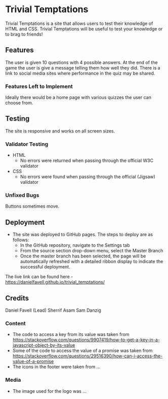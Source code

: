 # Trivial Temptations


Trivial Temptations is a site that allows users to test their knowledge of HTML and CSS. Trivial Temptations will be useful to test your knowledge or to brag to friends!

## Features 

The user is given 10 questions with 4 possible answers.
At the end of the game the user is give a message telling them how well they did.
There is a link to social media sites where performance in the quiz may be shared.

### Features Left to Implement

Ideally there would be a home page with various quizzes the user can choose from.

## Testing 

The site is responsive and works on all screen sizes.



### Validator Testing 

- HTML
  - No errors were returned when passing through the official W3C validator
- CSS
  - No errors were found when passing through the official (Jigsaw) validator

### Unfixed Bugs

Buttons sometimes move.

## Deployment

- The site was deployed to GitHub pages. The steps to deploy are as follows: 
  - In the GitHub repository, navigate to the Settings tab 
  - From the source section drop-down menu, select the Master Branch
  - Once the master branch has been selected, the page will be automatically refreshed with a detailed ribbon display to indicate the successful deployment. 

The live link can be found here - https://danielfavell.github.io/trivial_temptations/


## Credits 
Daniel Favell (Lead)
Sherrif Asam
Sam Danzig

### Content 

- The code to access a key from its value was taken from https://stackoverflow.com/questions/9907419/how-to-get-a-key-in-a-javascript-object-by-its-value
- Some of the code to access the value of a promise was taken from https://stackoverflow.com/questions/29516390/how-can-i-access-the-value-of-a-promise
- The icons in the footer were taken from ...
### Media

- The image used for the logo was ...
